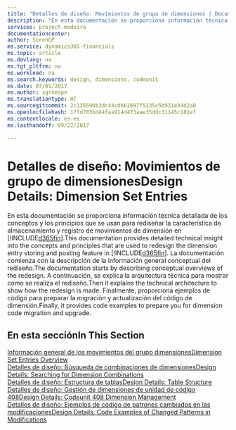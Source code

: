 ```yaml
---
title: "Detalles de diseño: Movimientos de grupo de dimensiones | Documentos de Microsoft"
description: "En esta documentación se proporciona información técnica detallada de los conceptos y los principios que se usan para rediseñar la característica de almacenamiento y registro de movimientos de dimensión."
services: project-madeira
documentationcenter: 
author: SorenGP
ms.service: dynamics365-financials
ms.topic: article
ms.devlang: na
ms.tgt_pltfrm: na
ms.workload: na
ms.search.keywords: design, dimensions, codeunit
ms.date: 07/01/2017
ms.author: sgroespe
ms.translationtype: HT
ms.sourcegitcommit: 2c13559bb3dc44cdb61697f5135c5b931e34d2a8
ms.openlocfilehash: 17fd783bd44faa914d473aae35ddc31145c181ef
ms.contentlocale: es-es
ms.lasthandoff: 09/22/2017

---
```

# <a name="design-details-dimension-set-entries"></a><span data-ttu-id="ce410-103">Detalles de diseño: Movimientos de grupo de dimensiones</span><span class="sxs-lookup"><span data-stu-id="ce410-103">Design Details: Dimension Set Entries</span></span>
<span data-ttu-id="ce410-104">En esta documentación se proporciona información técnica detallada de los conceptos y los principios que se usan para rediseñar la característica de almacenamiento y registro de movimientos de dimensión en [!INCLUDE[d365fin](includes/d365fin_md.md)].</span><span class="sxs-lookup"><span data-stu-id="ce410-104">This documentation provides detailed technical insight into the concepts and principles that are used to redesign the dimension entry storing and posting feature in [!INCLUDE[d365fin](includes/d365fin_md.md)].</span></span> <span data-ttu-id="ce410-105">La documentación comienza con la descripción de la información general conceptual del rediseño.</span><span class="sxs-lookup"><span data-stu-id="ce410-105">The documentation starts by describing conceptual overviews of the redesign.</span></span> <span data-ttu-id="ce410-106">A continuación, se explica la arquitectura técnica para mostrar cómo se realiza el rediseño.</span><span class="sxs-lookup"><span data-stu-id="ce410-106">Then it explains the technical architecture to show how the redesign is made.</span></span> <span data-ttu-id="ce410-107">Finalmente, proporciona ejemplos de código para preparar la migración y actualización del código de dimensión.</span><span class="sxs-lookup"><span data-stu-id="ce410-107">Finally, it provides code examples to prepare you for dimension code migration and upgrade.</span></span>  

## <a name="in-this-section"></a><span data-ttu-id="ce410-108">En esta sección</span><span class="sxs-lookup"><span data-stu-id="ce410-108">In This Section</span></span>  
[<span data-ttu-id="ce410-109">Información general de los movimientos del grupo dimensiones</span><span class="sxs-lookup"><span data-stu-id="ce410-109">Dimension Set Entries Overview</span></span>](design-details-dimension-set-entries-overview.md)  
[<span data-ttu-id="ce410-110">Detalles de diseño: Búsqueda de combinaciones de dimensiones</span><span class="sxs-lookup"><span data-stu-id="ce410-110">Design Details: Searching for Dimension Combinations</span></span>](design-details-searching-for-dimension-combinations.md)  
[<span data-ttu-id="ce410-111">Detalles de diseño: Estructura de tablas</span><span class="sxs-lookup"><span data-stu-id="ce410-111">Design Details: Table Structure</span></span>](design-details-table-structure.md)  
[<span data-ttu-id="ce410-112">Detalles de diseño: Gestión de dimensiones de unidad de código 408</span><span class="sxs-lookup"><span data-stu-id="ce410-112">Design Details: Codeunit 408 Dimension Management</span></span>](design-details-codeunit-408-dimension-management.md)  
[<span data-ttu-id="ce410-113">Detalles de diseño: Ejemplos de código de patrones cambiados en las modificaciones</span><span class="sxs-lookup"><span data-stu-id="ce410-113">Design Details: Code Examples of Changed Patterns in Modifications</span></span>](design-details-code-examples-of-changed-patterns-in-modifications.md)

